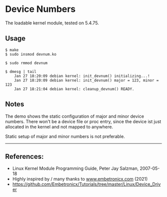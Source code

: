 # Device Numbers

The loadable kernel module, tested on 5.4.75.  

## Usage

```
$ make
$ sudo insmod devnum.ko

$ sudo rmmod devnum

$ dmesg | tail
    Jan 27 18:20:09 debian kernel: init_devnum() initializing...!
    Jan 27 18:20:09 debian kernel: init_devnum() major = 123, minor = 123
    Jan 27 18:21:04 debian kernel: cleanup_devnum() READY.
```

## Notes

The demo shows the static configuration of major and minor device numbers. There won't be a device file or proc entry, since the device ist just allocated in the kernel and not mapped to anywhere.   

Static setup of major and minor numbers is not preferable.  

---

## References:
 * Linux Kernel Module Programming Guide, Peter Jay Salzman, 2007-05-18
 * Highly inspired by / many thanks to www.embetronicx.com (2021)
 * https://github.com/Embetronicx/Tutorials/tree/master/Linux/Device_Driver
